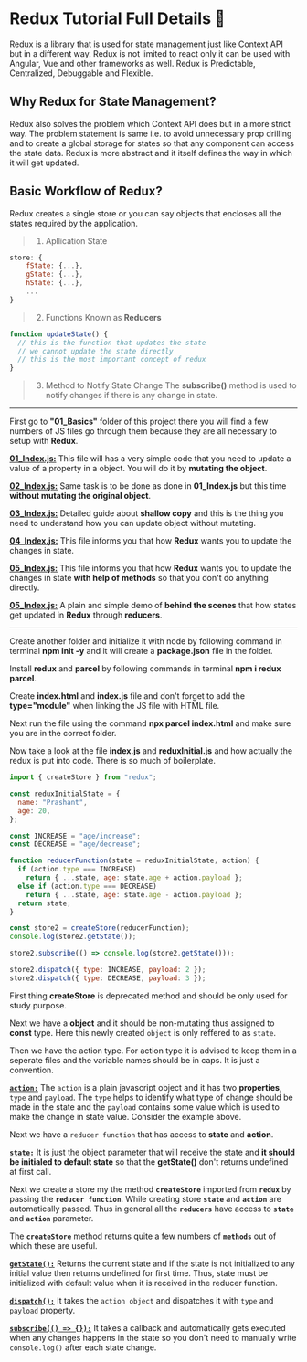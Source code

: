 # Redux Tutorial Full Details 🤯

Redux is a library that is used for state management just like Context API but in a different way. Redux is not limited to react only it can be used with Angular, Vue and other frameworks as well. Redux is Predictable, Centralized, Debuggable and Flexible.

## Why Redux for State Management?

Redux also solves the problem which Context API does but in a more strict way. The problem statement is same i.e. to avoid unnecessary prop drilling and to create a global storage for states so that any component can access the state data. Redux is more abstract and it itself defines the way in which it will get updated.

## Basic Workflow of Redux?

Redux creates a single store or you can say objects that encloses all the states required by the application.

> 1. Apllication State

```javascript
store: {
    fState: {...},
    gState: {...},
    hState: {...},
    ...
}
```

> 2. Functions Known as **Reducers**

```javascript
function updateState() {
  // this is the function that updates the state
  // we cannot update the state directly
  // this is the most important concept of redux
}
```

> 3. Method to Notify State Change
>    The **subscribe()** method is used to notify changes if there is any change in state.

<hr />

First go to **"01_Basics"** folder of this project there you will find a few numbers of JS files go through them because they are all necessary to setup with **Redux**.

<u>**01_Index.js:**</u> This file will has a very simple code that you need to update a value of a property in a object. You will do it by **mutating the object**.

<u>**02_Index.js:**</u> Same task is to be done as done in **01_Index.js** but this time **without mutating the original object**.

<u>**03_Index.js:**</u> Detailed guide about **shallow copy** and this is the thing you need to understand how you can update object without mutating.

<u>**04_Index.js:**</u> This file informs you that how **Redux** wants you to update the changes in state.

<u>**05_Index.js:**</u> This file informs you that how **Redux** wants you to update the changes in state **with help of methods** so that you don't do anything directly.

<u>**05_Index.js:**</u> A plain and simple demo of **behind the scenes** that how states get updated in **Redux** through **reducers**.

<hr />

Create another folder and initialize it with node by following command in terminal **npm init -y** and it will create a **package.json** file in the folder.

Install **redux** and **parcel** by following commands in terminal **npm i redux parcel**.

Create **index.html** and **index.js** file and don't forget to add the **type="module"** when linking the JS file with HTML file.

Next run the file using the command **npx parcel index.html** and make sure you are in the correct folder.

Now take a look at the file **index.js** and **reduxInitial.js** and how actually the redux is put into code. There is so much of boilerplate.

```javascript
import { createStore } from "redux";

const reduxInitialState = {
  name: "Prashant",
  age: 20,
};

const INCREASE = "age/increase";
const DECREASE = "age/decrease";

function reducerFunction(state = reduxInitialState, action) {
  if (action.type === INCREASE)
    return { ...state, age: state.age + action.payload };
  else if (action.type === DECREASE)
    return { ...state, age: state.age - action.payload };
  return state;
}

const store2 = createStore(reducerFunction);
console.log(store2.getState());

store2.subscribe(() => console.log(store2.getState()));

store2.dispatch({ type: INCREASE, payload: 2 });
store2.dispatch({ type: DECREASE, payload: 3 });
```

First thing **createStore** is deprecated method and should be only used for study purpose.

Next we have a **object** and it should be non-mutating thus assigned to **const** type. Here this newly created `object` is only reffered to as `state`.

Then we have the action type. For action type it is advised to keep them in a seperate files and the variable names should be in caps. It is just a convention.

<u>**`action:`**</u> The `action` is a plain javascript object and it has two **properties**, `type` and `payload`. The `type` helps to identify what type of change should be made in the state and the `payload` contains some value which is used to make the change in state value. Consider the example above.

Next we have a `reducer function` that has access to **state** and **action**.

<u>**`state:`**</u> It is just the object parameter that will receive the state and **it should be initialed to default state** so that the **getState()** don't returns undefined at first call.

Next we create a store my the method **`createStore`** imported from **`redux`** by passing the **`reducer function`**. While creating store **`state`** and **`action`** are automatically passed. Thus in general all the **`reducers`** have access to **`state`** and **`action`** parameter.

The **`createStore`** method returns quite a few numbers of **`methods`** out of which these are useful.

<u>**`getState():`**</u> Returns the current state and if the state is not initialized to any initial value then returns undefined for first time. Thus, state must be initialized with default value when it is received in the reducer function.

<u>**`dispatch(`<action object>`):`**</u> It takes the `action object` and dispatches it with `type` and `payload` property.

<u>**`subscribe(() => {}):`**</u> It takes a callback and automatically gets executed when any changes happens in the state so you don't need to manually write `console.log()` after each state change.
